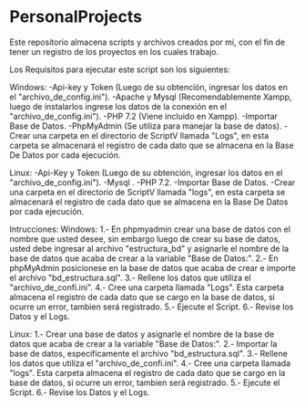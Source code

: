 # PersonalProjects
Este repositorio almacena scripts y archivos creados por mi, con el fin de tener un registro de los proyectos en los cuales trabajo. 


Los Requisitos para ejecutar este script son los siguientes:

Windows:
-Api-key y Token (Luego de su obtención, ingresar los datos en el "archivo_de_config.ini").
-Apache y Mysql (Recomendablemente Xampp, luego de instalarlos ingrese los datos de la conexión en  el "archivo_de_config.ini").
-PHP 7.2 (Viene incluido en Xampp).
-Importar Base de Datos.
-PhpMyAdmin (Se utiliza para manejar la base de datos).
-Crear una carpeta en el directorio de ScriptV llamada "Logs", en esta carpeta se almacenará el registro de cada dato que se almacena en la Base De Datos por cada ejecución.

Linux:
-Api-Key y Token (Luego de su obtención, ingresar los datos en el "archivo_de_config.ini").
-Mysql .
-PHP 7.2.
-Importar Base de Datos.
-Crear una carpeta en el directorio de ScriptV llamada "logs", en esta carpeta se almacenará el registro de cada dato que se almacena en la Base De Datos por cada ejecución.


Intrucciones:
Windows: 
  1.- En phpmyadmin crear una base de datos con el nombre que usted desee, sin embargo luego de crear su base de datos, usted debe ingresar al archivo "estructura_bd" y asignarle el nombre de la base de datos que acaba de crear a la variable "Base de Datos:".
  2.- En phpMyAdmin posicionese en la base de datos que acaba de crear e importe el archivo "bd_estructura.sql".
  3.- Rellene los datos que utiliza el "archivo_de_confi.ini".
  4.- Cree una carpeta llamada "Logs". Esta carpeta almacena el registro de cada dato que se cargo en la base de datos, si ocurre un error, tambien será registrado.
  5.- Ejecute el Script.
  6.- Revise los Datos y el Logs.
  
  Linux: 
  1.- Crear una base de datos y asignarle el nombre de la base de datos que acaba de crear a la variable "Base de Datos:".
  2.- Importar la base de datos, especificamente el archivo "bd_estructura.sql".
  3.- Rellene los datos que utiliza el "archivo_de_confi.ini".
  4.- Cree una carpeta llamada "logs". Esta carpeta almacena el registro de cada dato que se cargo en la base de datos, si ocurre un error, tambien será registrado.
  5.- Ejecute el Script.
  6.- Revise los Datos y el Logs.
